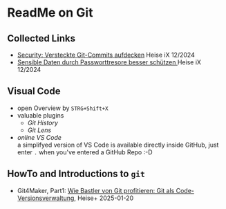 # ReadMe on Git

## Collected Links
- [Security: Versteckte Git-Commits aufdecken](https://www.heise.de/ratgeber/Security-Versteckte-Git-Commits-aufdecken-9973217.html?seite=all) Heise iX 12/2024
- [Sensible Daten durch Passworttresore besser schützen ](https://www.heise.de/hintergrund/Sensible-Daten-durch-Passworttresore-besser-schuetzen-10077425.html?seite=all) Heise iX 12/2024

## Visual Code
- open Overview by `STRG+Shift+X`
- valuable plugins
  - *Git History*
  - *Git Lens*
- *online VS Code*<br>
  a simplifyed version of VS Code is available directly inside GitHub, just enter `.` when you've entered a GitHub Repo :-D

## HowTo and Introductions to `git`
- Git4Maker, Part1: [Wie Bastler von Git profitieren: Git als Code-Versionsverwaltung](https://www.heise.de/ratgeber/Wie-Bastler-von-Git-profitieren-Git-als-Code-Versionsverwaltung-10245442.html?seite=all), Heise+ 2025-01-20
